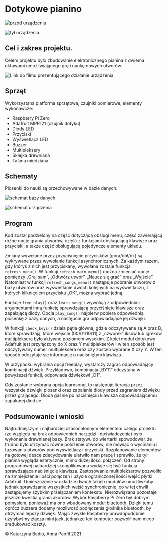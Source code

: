 # Dotykowe pianino

![przód urządzenia](https://user-images.githubusercontent.com/55759533/154842083-fec29976-d40c-4050-a156-dd2744a9b58f.png)

![tył urządzenia](https://user-images.githubusercontent.com/55759533/154842186-a3fd6bd8-f2f5-47c6-9c44-6d79fd3a8947.jpg)


## Cel i zakres projektu.

Celem projektu było zbudowanie elektronicznego pianina z dwiema oktawami umożliwiającego grę i naukę nowych utworów. 

![Link do filmu prezentującego działanie urządzenia](https://drive.google.com/file/d/13YwG8BwCzGuzHZQqKEZ0cRvVdIGhbyhH/view)

## Sprzęt
Wykorzystana platforma sprzętowa, czujniki pomiarowe, elementy wykonawcze:
- Raspberry Pi Zero
- Adafruit MPR121 (czujnik dotyku)
- Diody LED
- Przyciski
- Wyświetlacz LED
- Buzzer
- Multipleksery
- Sklejka drewniana
- Taśma miedziana

## Schematy

Piosenki do nauki są przechowywane w bazie danych.

![schemat bazy danych](https://user-images.githubusercontent.com/55759533/154841812-6edbc9ba-a3a3-4822-bf3f-19a4c33178eb.png)
    
![schemat urządzenia](https://user-images.githubusercontent.com/55759533/154841841-352cdee4-c63e-4dee-8cbc-02e78dd2b0fa.png)


## Program

Kod został podzielony na część dotyczącą obsługi menu, część zawierającą różne opcje grania utworów, część z funkcjami obsługującą klawisze oraz przyciski, a także część obsługującą pojedyncze elementy układu. 

Zmiany wywołane 
przez przyciśnięcie przycisków (góra/dół/ok) są wykrywane przez wywołanie funkcji asynchronicznych. Za każdym razem, gdy któryś z nich jest przyciskany, wywołana zostaje funkcja `refresh_menu()`. W funkcji `refresh_main_menu()` można zmieniać opcje pomiędzy „Graj sam”, „Odtwórz utwór”, „Naucz się grać” oraz „Wyjście”. Natomiast w funkcji `refresh_songs_menu()` następuje pobranie utworów z bazy utworów oraz wyświetlanie dwóch kolejnych na wyświetlaczu, z których kliknięciem przycisku „OK”, można wybrać jedną.

Funkcje `free_play()` oraz  `learn_song()` wywołują z odpowiednimi argumentami inną funkcję sprawdzającą przyciśnięte klawisze oraz zapalającą diody. Opcja `play_song()` najpierw pobiera odpowiednią piosenkę z bazy danych, a następnie gra odpowiadające jej dźwięki.


W funkcji `check_keys()` działa pętla główna, gdzie odczytywane są A oraz B, które sprawdzają, które wejście (00/01/10/11) z „czwórek” iksów lub igreków multipleksera było aktywne poziomem wysokim. Z kolei moduł dotykowy Adafruit jest przyłączony do X oraz Y multiplekserów i w ten sposób jest odczytywany numer multipleksera oraz czy zostało wybrane X czy Y. W ten sposób odczytuje się informację o naciśniętym klawiszu.

W przypadku wybrania opcji freeplay, wystarczy zagrać odpowiadający kombinacji  dźwięk. Przykładowo, kombinacja „BY11” odczytana w powyższej funkcji, odpowiada dźwiękowi „D1”.

Gdy zostanie wybrana opcja learnsong, to następuje iteracja przez wszystkie dźwięki piosenki oraz zapalanie diody przed zagraniem dźwięku przez grającego. Dioda gaśnie po naciśnięciu klawisza odpowiadającemu zapalonej diodzie.

## Podsumowanie i wnioski

Najtrudniejszym i najbardziej czasochłonnym elementem całego projektu (ze względu na brak odpowiednich narzędzi i doświadczenia) było wykonanie drewnianej bazy. Brak statywu do wiertarki spowodował, że trudno było utrzymać równe położenie otworów, nie mówiąc o wycinaniu i fazowaniu otworów pod wyświetlacz i przyciski. 
Rozplanowanie elementów na gotowej desce zdecydowanie ułatwiło nam pracę i sprawiło, że tył pianina wygląda estetycznie, mimo dużej ilości połączeń. 
Od strony programowej najbardziej skomplikowana wydaje się być funkcja sprawdzająca naciśnięcie klawisza. Zastosowanie multiplekserów pozwoliło na zmniejszenie ilości połączeń i użycie ograniczonej ilości wejść płytki Adafruit. Umieszczenie w układzie dwóch takich modułów umożliwiłoby jednak sprawdzanie wszystkich wejść synchronicznie, co w tej chwili zastępujemy szybkim przełączaniem kontekstu. Nierozwiązana pozostaje jeszcze kwestia grania akordów. 
Wybór Raspberry Pi Zero był dobrym pomysłem, ponieważ ma ono wbudowany moduł bluetooth. Dzięki temu oprócz buzzera dodamy możliwość podłączenia głośnika bluetooth, by otrzymać lepszy dźwięk. Mając zwykłe Raspberry prawdopodobnie użyłybyśmy złącza mini jack, jednakże ten komputer pozwolił nam nieco zredukować koszty.

© Katarzyna Badio, Anna Panfil 2021
